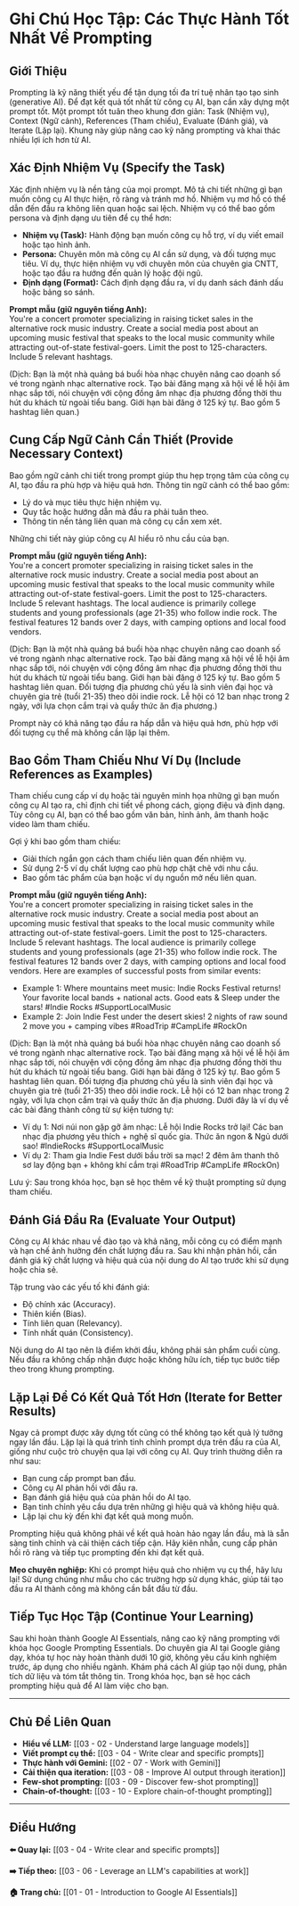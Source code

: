 # Ghi Chú Học Tập: Các Thực Hành Tốt Nhất Về Prompting

## Giới Thiệu

Prompting là kỹ năng thiết yếu để tận dụng tối đa trí tuệ nhân tạo tạo sinh (generative AI). Để đạt kết quả tốt nhất từ công cụ AI, bạn cần xây dựng một prompt tốt. Một prompt tốt tuân theo khung đơn giản: Task (Nhiệm vụ), Context (Ngữ cảnh), References (Tham chiếu), Evaluate (Đánh giá), và Iterate (Lặp lại). Khung này giúp nâng cao kỹ năng prompting và khai thác nhiều lợi ích hơn từ AI.

## Xác Định Nhiệm Vụ (Specify the Task)

Xác định nhiệm vụ là nền tảng của mọi prompt. Mô tả chi tiết những gì bạn muốn công cụ AI thực hiện, rõ ràng và tránh mơ hồ. Nhiệm vụ mơ hồ có thể dẫn đến đầu ra không liên quan hoặc sai lệch. Nhiệm vụ có thể bao gồm persona và định dạng ưu tiên để cụ thể hơn:

- **Nhiệm vụ (Task):** Hành động bạn muốn công cụ hỗ trợ, ví dụ viết email hoặc tạo hình ảnh.
- **Persona:** Chuyên môn mà công cụ AI cần sử dụng, và đối tượng mục tiêu. Ví dụ, thực hiện nhiệm vụ với chuyên môn của chuyên gia CNTT, hoặc tạo đầu ra hướng đến quản lý hoặc đội ngũ.
- **Định dạng (Format):** Cách định dạng đầu ra, ví dụ danh sách đánh dấu hoặc bảng so sánh.

**Prompt mẫu (giữ nguyên tiếng Anh):**  
You're a concert promoter specializing in raising ticket sales in the alternative rock music industry. Create a social media post about an upcoming music festival that speaks to the local music community while attracting out-of-state festival-goers. Limit the post to 125-characters. Include 5 relevant hashtags.

(Dịch: Bạn là một nhà quảng bá buổi hòa nhạc chuyên nâng cao doanh số vé trong ngành nhạc alternative rock. Tạo bài đăng mạng xã hội về lễ hội âm nhạc sắp tới, nói chuyện với cộng đồng âm nhạc địa phương đồng thời thu hút du khách từ ngoài tiểu bang. Giới hạn bài đăng ở 125 ký tự. Bao gồm 5 hashtag liên quan.)

## Cung Cấp Ngữ Cảnh Cần Thiết (Provide Necessary Context)

Bao gồm ngữ cảnh chi tiết trong prompt giúp thu hẹp trọng tâm của công cụ AI, tạo đầu ra phù hợp và hiệu quả hơn. Thông tin ngữ cảnh có thể bao gồm:

- Lý do và mục tiêu thực hiện nhiệm vụ.
- Quy tắc hoặc hướng dẫn mà đầu ra phải tuân theo.
- Thông tin nền tảng liên quan mà công cụ cần xem xét.

Những chi tiết này giúp công cụ AI hiểu rõ nhu cầu của bạn.

**Prompt mẫu (giữ nguyên tiếng Anh):**  
You're a concert promoter specializing in raising ticket sales in the alternative rock music industry. Create a social media post about an upcoming music festival that speaks to the local music community while attracting out-of-state festival-goers. Limit the post to 125-characters. Include 5 relevant hashtags. The local audience is primarily college students and young professionals (age 21-35) who follow indie rock. The festival features 12 bands over 2 days, with camping options and local food vendors.

(Dịch: Bạn là một nhà quảng bá buổi hòa nhạc chuyên nâng cao doanh số vé trong ngành nhạc alternative rock. Tạo bài đăng mạng xã hội về lễ hội âm nhạc sắp tới, nói chuyện với cộng đồng âm nhạc địa phương đồng thời thu hút du khách từ ngoài tiểu bang. Giới hạn bài đăng ở 125 ký tự. Bao gồm 5 hashtag liên quan. Đối tượng địa phương chủ yếu là sinh viên đại học và chuyên gia trẻ (tuổi 21-35) theo dõi indie rock. Lễ hội có 12 ban nhạc trong 2 ngày, với lựa chọn cắm trại và quầy thức ăn địa phương.)

Prompt này có khả năng tạo đầu ra hấp dẫn và hiệu quả hơn, phù hợp với đối tượng cụ thể mà không cần lặp lại thêm.

## Bao Gồm Tham Chiếu Như Ví Dụ (Include References as Examples)

Tham chiếu cung cấp ví dụ hoặc tài nguyên minh họa những gì bạn muốn công cụ AI tạo ra, chỉ định chi tiết về phong cách, giọng điệu và định dạng. Tùy công cụ AI, bạn có thể bao gồm văn bản, hình ảnh, âm thanh hoặc video làm tham chiếu.

Gợi ý khi bao gồm tham chiếu:

- Giải thích ngắn gọn cách tham chiếu liên quan đến nhiệm vụ.
- Sử dụng 2-5 ví dụ chất lượng cao phù hợp chặt chẽ với nhu cầu.
- Bao gồm tác phẩm của bạn hoặc ví dụ nguồn mở nếu liên quan.

**Prompt mẫu (giữ nguyên tiếng Anh):**  
You're a concert promoter specializing in raising ticket sales in the alternative rock music industry. Create a social media post about an upcoming music festival that speaks to the local music community while attracting out-of-state festival-goers. Limit the post to 125-characters. Include 5 relevant hashtags. The local audience is primarily college students and young professionals (age 21-35) who follow indie rock. The festival features 12 bands over 2 days, with camping options and local food vendors. Here are examples of successful posts from similar events:

- Example 1: Where mountains meet music: Indie Rocks Festival returns! Your favorite local bands + national acts. Good eats & Sleep under the stars! #Indie Rocks #SupportLocalMusic
- Example 2: Join Indie Fest under the desert skies! 2 nights of raw sound 2 move you + camping vibes #RoadTrip #CampLife #RockOn

(Dịch: Bạn là một nhà quảng bá buổi hòa nhạc chuyên nâng cao doanh số vé trong ngành nhạc alternative rock. Tạo bài đăng mạng xã hội về lễ hội âm nhạc sắp tới, nói chuyện với cộng đồng âm nhạc địa phương đồng thời thu hút du khách từ ngoài tiểu bang. Giới hạn bài đăng ở 125 ký tự. Bao gồm 5 hashtag liên quan. Đối tượng địa phương chủ yếu là sinh viên đại học và chuyên gia trẻ (tuổi 21-35) theo dõi indie rock. Lễ hội có 12 ban nhạc trong 2 ngày, với lựa chọn cắm trại và quầy thức ăn địa phương. Dưới đây là ví dụ về các bài đăng thành công từ sự kiện tương tự:

- Ví dụ 1: Nơi núi non gặp gỡ âm nhạc: Lễ hội Indie Rocks trở lại! Các ban nhạc địa phương yêu thích + nghệ sĩ quốc gia. Thức ăn ngon & Ngủ dưới sao! #IndieRocks #SupportLocalMusic
- Ví dụ 2: Tham gia Indie Fest dưới bầu trời sa mạc! 2 đêm âm thanh thô sơ lay động bạn + không khí cắm trại #RoadTrip #CampLife #RockOn)

Lưu ý: Sau trong khóa học, bạn sẽ học thêm về kỹ thuật prompting sử dụng tham chiếu.

## Đánh Giá Đầu Ra (Evaluate Your Output)

Công cụ AI khác nhau về đào tạo và khả năng, mỗi công cụ có điểm mạnh và hạn chế ảnh hưởng đến chất lượng đầu ra. Sau khi nhận phản hồi, cần đánh giá kỹ chất lượng và hiệu quả của nội dung do AI tạo trước khi sử dụng hoặc chia sẻ.

Tập trung vào các yếu tố khi đánh giá:

- Độ chính xác (Accuracy).
- Thiên kiến (Bias).
- Tính liên quan (Relevancy).
- Tính nhất quán (Consistency).

Nội dung do AI tạo nên là điểm khởi đầu, không phải sản phẩm cuối cùng. Nếu đầu ra không chấp nhận được hoặc không hữu ích, tiếp tục bước tiếp theo trong khung prompting.

## Lặp Lại Để Có Kết Quả Tốt Hơn (Iterate for Better Results)

Ngay cả prompt được xây dựng tốt cũng có thể không tạo kết quả lý tưởng ngay lần đầu. Lặp lại là quá trình tinh chỉnh prompt dựa trên đầu ra của AI, giống như cuộc trò chuyện qua lại với công cụ AI. Quy trình thường diễn ra như sau:

- Bạn cung cấp prompt ban đầu.
- Công cụ AI phản hồi với đầu ra.
- Bạn đánh giá hiệu quả của phản hồi do AI tạo.
- Bạn tinh chỉnh yêu cầu dựa trên những gì hiệu quả và không hiệu quả.
- Lặp lại chu kỳ đến khi đạt kết quả mong muốn.

Prompting hiệu quả không phải về kết quả hoàn hảo ngay lần đầu, mà là sẵn sàng tinh chỉnh và cải thiện cách tiếp cận. Hãy kiên nhẫn, cung cấp phản hồi rõ ràng và tiếp tục prompting đến khi đạt kết quả.

**Mẹo chuyên nghiệp:** Khi có prompt hiệu quả cho nhiệm vụ cụ thể, hãy lưu lại! Sử dụng chúng như mẫu cho các trường hợp sử dụng khác, giúp tái tạo đầu ra AI thành công mà không cần bắt đầu từ đầu.

## Tiếp Tục Học Tập (Continue Your Learning)

Sau khi hoàn thành Google AI Essentials, nâng cao kỹ năng prompting với khóa học Google Prompting Essentials. Do chuyên gia AI tại Google giảng dạy, khóa tự học này hoàn thành dưới 10 giờ, không yêu cầu kinh nghiệm trước, áp dụng cho nhiều ngành. Khám phá cách AI giúp tạo nội dung, phân tích dữ liệu và tóm tắt thông tin. Trong khóa học, bạn sẽ học cách prompting hiệu quả để AI làm việc cho bạn.

---

## Chủ Đề Liên Quan

- **Hiểu về LLM:** [[03 - 02 - Understand large language models]]
- **Viết prompt cụ thể:** [[03 - 04 - Write clear and specific prompts]]
- **Thực hành với Gemini:** [[02 - 07 - Work with Gemini]]
- **Cải thiện qua iteration:** [[03 - 08 - Improve AI output through iteration]]
- **Few-shot prompting:** [[03 - 09 - Discover few-shot prompting]]
- **Chain-of-thought:** [[03 - 10 - Explore chain-of-thought prompting]]

---

## Điều Hướng

**⬅️ Quay lại:** [[03 - 04 - Write clear and specific prompts]]

**➡️ Tiếp theo:** [[03 - 06 - Leverage an LLM's capabilities at work]]

**🏠 Trang chủ:** [[01 - 01 - Introduction to Google AI Essentials]]
